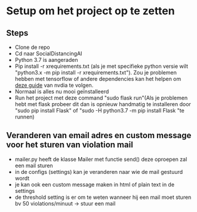 # Setup om het project op te zetten

## Steps
- Clone de repo
- Cd naar SocialDistancingAI
- Python 3.7 is aangeraden
- Pip install -r xrequirements.txt (als je met specifieke python versie wilt "python3.x -m pip install -r xrequirements.txt"). Zou je problemen hebben met tensorflow of andere dependencies kan het helpen om [deze guide](https://docs.nvidia.com/deeplearning/frameworks/install-tf-jetson-platform/index.html) van nvdia te volgen.
- Normaal is alles nu mooi geïnstalleerd
- Run het project met deze command "sudo flask run"(Als je problemen hebt met flask probeer dit dan is opnieuw handmatig te installeren door "sudo pip install Flask" of "sudo -H python3.7 -m pip install Flask
"te runnen)

## Veranderen van email adres en custom message voor het sturen van violation mail
- mailer.py heeft de klasse Mailer met functie send() deze oproepen zal een mail sturen
- in de configs (settings) kan je veranderen naar wie de mail gestuurd wordt
- je kan ook een custom message maken in html of plain text in de settings
- de threshold setting is er om te weten wanneer hij een mail moet sturen bv 50 violations/minuut -> stuur een mail
